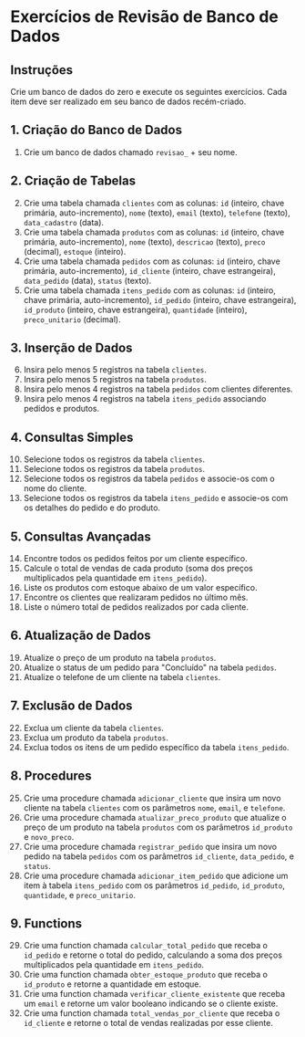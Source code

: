 # Exercícios de Revisão de Banco de Dados

## Instruções
Crie um banco de dados do zero e execute os seguintes exercícios. Cada item deve ser realizado em seu banco de dados recém-criado.
## 1. Criação do Banco de Dados
1. Crie um banco de dados chamado `revisao_` + seu nome.

## 2. Criação de Tabelas
2. Crie uma tabela chamada `clientes` com as colunas: `id` (inteiro, chave primária, auto-incremento), `nome` (texto), `email` (texto), `telefone` (texto), `data_cadastro` (data).
3. Crie uma tabela chamada `produtos` com as colunas: `id` (inteiro, chave primária, auto-incremento), `nome` (texto), `descricao` (texto), `preco` (decimal), `estoque` (inteiro).
4. Crie uma tabela chamada `pedidos` com as colunas: `id` (inteiro, chave primária, auto-incremento), `id_cliente` (inteiro, chave estrangeira), `data_pedido` (data), `status` (texto).
5. Crie uma tabela chamada `itens_pedido` com as colunas: `id` (inteiro, chave primária, auto-incremento), `id_pedido` (inteiro, chave estrangeira), `id_produto` (inteiro, chave estrangeira), `quantidade` (inteiro), `preco_unitario` (decimal).

## 3. Inserção de Dados
6. Insira pelo menos 5 registros na tabela `clientes`.
7. Insira pelo menos 5 registros na tabela `produtos`.
8. Insira pelo menos 4 registros na tabela `pedidos` com clientes diferentes.
9. Insira pelo menos 4 registros na tabela `itens_pedido` associando pedidos e produtos.

## 4. Consultas Simples
10. Selecione todos os registros da tabela `clientes`.
11. Selecione todos os registros da tabela `produtos`.
12. Selecione todos os registros da tabela `pedidos` e associe-os com o nome do cliente.
13. Selecione todos os registros da tabela `itens_pedido` e associe-os com os detalhes do pedido e do produto.

## 5. Consultas Avançadas
14. Encontre todos os pedidos feitos por um cliente específico.
15. Calcule o total de vendas de cada produto (soma dos preços multiplicados pela quantidade em `itens_pedido`).
16. Liste os produtos com estoque abaixo de um valor específico.
17. Encontre os clientes que realizaram pedidos no último mês.
18. Liste o número total de pedidos realizados por cada cliente.

## 6. Atualização de Dados
19. Atualize o preço de um produto na tabela `produtos`.
20. Atualize o status de um pedido para "Concluído" na tabela `pedidos`.
21. Atualize o telefone de um cliente na tabela `clientes`.

## 7. Exclusão de Dados
22. Exclua um cliente da tabela `clientes`.
23. Exclua um produto da tabela `produtos`.
24. Exclua todos os itens de um pedido específico da tabela `itens_pedido`.

## 8. Procedures
25. Crie uma procedure chamada `adicionar_cliente` que insira um novo cliente na tabela `clientes` com os parâmetros `nome`, `email`, e `telefone`.
26. Crie uma procedure chamada `atualizar_preco_produto` que atualize o preço de um produto na tabela `produtos` com os parâmetros `id_produto` e `novo_preco`.
27. Crie uma procedure chamada `registrar_pedido` que insira um novo pedido na tabela `pedidos` com os parâmetros `id_cliente`, `data_pedido`, e `status`.
28. Crie uma procedure chamada `adicionar_item_pedido` que adicione um item à tabela `itens_pedido` com os parâmetros `id_pedido`, `id_produto`, `quantidade`, e `preco_unitario`.

## 9. Functions
29. Crie uma function chamada `calcular_total_pedido` que receba o `id_pedido` e retorne o total do pedido, calculando a soma dos preços multiplicados pela quantidade em `itens_pedido`.
30. Crie uma function chamada `obter_estoque_produto` que receba o `id_produto` e retorne a quantidade em estoque.
31. Crie uma function chamada `verificar_cliente_existente` que receba um `email` e retorne um valor booleano indicando se o cliente existe.
32. Crie uma function chamada `total_vendas_por_cliente` que receba o `id_cliente` e retorne o total de vendas realizadas por esse cliente.
